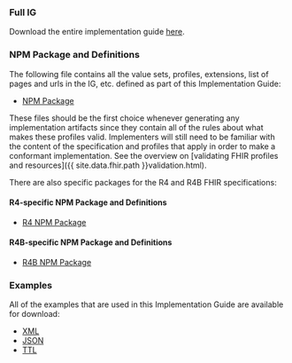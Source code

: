 ### Full IG

Download the entire implementation guide [here](full-ig.zip).

### NPM Package and Definitions

The following file contains all the value sets, profiles, extensions, list of pages and urls in the IG, etc. defined as part of this Implementation Guide:

- [NPM Package](package.tgz)

These files should be the first choice whenever generating any implementation artifacts since they contain all of the rules about what makes these profiles valid. Implementers will still need to be familiar with the content of the specification and profiles that apply in order to make a conformant implementation.  See the overview on [validating FHIR profiles and resources]({{ site.data.fhir.path }}validation.html).

There are also specific packages for the R4 and R4B FHIR specifications:

#### R4-specific NPM Package and Definitions

- [R4 NPM Package](package.r4.tgz)

#### R4B-specific NPM Package and Definitions

- [R4B NPM Package](package.r4b.tgz)

### Examples

All of the examples that are used in this Implementation Guide are available for download:

- [XML](examples.xml.zip)
- [JSON](examples.json.zip)
- [TTL](examples.ttl.zip)
